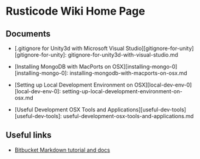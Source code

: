 
# Rusticode Wiki Home Page

## Documents

 - [.gitignore for Unity3d with Microsoft Visual Studio][gitignore-for-unity]
[gitignore-for-unity]: gitignore-for-unity3d-with-visual-studio.md

 - [Installing MongoDB with MacPorts on OSX][installing-mongo-0]
[installing-mongo-0]: installing-mongodb-with-macports-on-osx.md

 - [Setting up Local Development Environment on OSX][local-dev-env-0]
[local-dev-env-0]: setting-up-local-development-environment-on-osx.md

 - [Useful Development OSX Tools and Applications][useful-dev-tools]
[useful-dev-tools]: useful-development-osx-tools-and-applications.md

## Useful links 

 - [Bitbucket Markdown tutorial and docs](https://bitbucket.org/tutorials/markdowndemo/)

